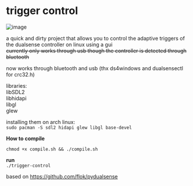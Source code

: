 # trigger control  
![image](https://user-images.githubusercontent.com/45927311/157797607-a7ce09dd-6e2c-4071-b88f-eefcda03d2f7.png)

a quick and dirty project that allows you to control the adaptive triggers of the dualsense controller on linux using a gui  
~~currently only works through usb though the controller is detected through bluetooth~~  

now works through bluetooth and usb (thx ds4windows and dualsensectl for crc32.h)

libraries:  
libSDL2  
libhidapi  
libgl  
glew  

installing them on arch linux:  
`sudo pacman -S sdl2 hidapi glew libgl base-devel`  

**How to compile**  

`chmod +x compile.sh && ./compile.sh`  

**run**   
`./trigger-control`  

based on https://github.com/flok/pydualsense  

